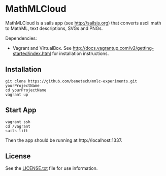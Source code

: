 MathMLCloud
=========

MathMLCloud is a sails app (see http://sailsjs.org) that converts ascii math to MathML, text descriptions, SVGs and PNGs.

Dependencies:

  - Vagrant and VirtualBox. See http://docs.vagrantup.com/v2/getting-started/index.html for installation instructions.

Installation
--------------

```
git clone https://github.com/benetech/mmlc-experiments.git yourProjectName
cd yourProjectName
vagrant up
```

Start App
----------

```
vagrant ssh
cd /vagrant
sails lift
```

Then the app should be running at http://localhost:1337.

License
---------

See the [LICENSE.txt](blob/master/LICENSE.txt) file for use information.
